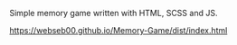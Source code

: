 Simple memory game written with HTML, SCSS and JS.

https://webseb00.github.io/Memory-Game/dist/index.html
